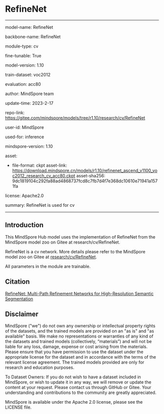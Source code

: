 # RefineNet

---

model-name: RefineNet

backbone-name: RefineNet

module-type: cv

fine-tunable: True

model-version: 1.10

train-dataset: voc2012

evaluation: acc80

author: MindSpore team

update-time: 2023-2-17

repo-link: <https://gitee.com/mindspore/models/tree/r1.10/research/cv/RefineNet>

user-id: MindSpore

used-for: inference

mindspore-version: 1.10

asset:

-
    file-format: ckpt
    asset-link: <https://download.mindspore.cn/models/r1.10/refinenet_ascend_v1100_voc2012_research_cv_acc80.ckpt>
    asset-sha256: 9dc1819104c292fa88ad4868737fcd8c7fb7d4f7e368dc10610e71941a1571fa

license: Apache2.0

summary: RefineNet is used for cv

---

## Introduction

This MindSpore Hub model uses the implementation of RefineNet from the MindSpore model zoo on Gitee at research/cv/RefineNet.

RefineNet is a cv network. More details please refer to the MindSpore model zoo on Gitee at [research/cv/RefineNet](https://gitee.com/mindspore/models/blob/r1.10/research/cv/RefineNet/README.md).

All parameters in the module are trainable.

## Citation

[RefineNet: Multi-Path Refinement Networks for High-Resolution Semantic Segmentation](https://arxiv.org/pdf/1611.06612v3.pdf)

## Disclaimer

MindSpore ("we") do not own any ownership or intellectual property rights of the datasets, and the trained models are provided on an "as is" and "as available" basis. We make no representations or warranties of any kind of the datasets and trained models (collectively, “materials”) and will not be liable for any loss, damage, expense or cost arising from the materials. Please ensure that you have permission to use the dataset under the appropriate license for the dataset and in accordance with the terms of the relevant license agreement. The trained models provided are only for research and education purposes.

To Dataset Owners: If you do not wish to have a dataset included in MindSpore, or wish to update it in any way, we will remove or update the content at your request. Please contact us through GitHub or Gitee. Your understanding and contributions to the community are greatly appreciated.

MindSpore is available under the Apache 2.0 license, please see the LICENSE file.
